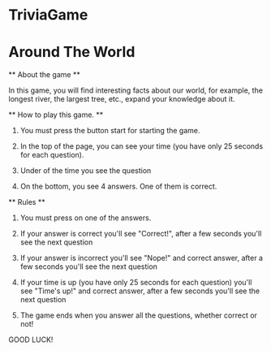 # TriviaGame

# Around The World

** About the game **

In this game, you will find interesting facts about our world, for example, the longest river, the largest tree, etc., expand your knowledge about it.

** How to play this game. **

1. You must press the button start for starting the game.

2. In the top of the page, you can see your time (you have only 25 seconds for each question).

3. Under of the time you see the question

4. On the bottom, you see 4 answers. One of them is correct.

** Rules **

1. You must press on one of the answers.

2. If your answer is correct you'll see "Correct!", after a few seconds you'll see the next question

3. If your answer is incorrect you'll see "Nope!" and correct answer, after a few seconds you'll see the next question

4. If your time is up (you have only 25 seconds for each question) you'll see "Time's up!" and correct answer, after a few seconds you'll see the next question

5. The game ends when you answer all the questions, whether correct or not!


GOOD LUCK!
